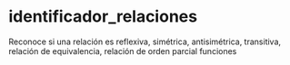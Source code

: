 # identificador_relaciones
Reconoce si una relación es reflexiva, simétrica, antisimétrica, transitiva, relación de equivalencia, relación de orden parcial
funciones